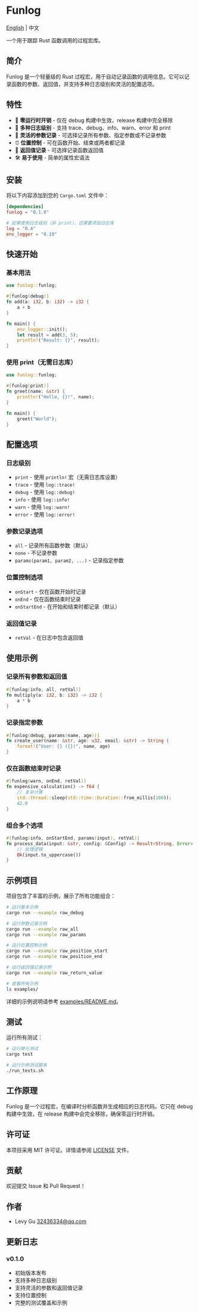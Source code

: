# Funlog

[English](README_EN.md) | 中文

一个用于跟踪 Rust 函数调用的过程宏库。

## 简介

Funlog 是一个轻量级的 Rust 过程宏，用于自动记录函数的调用信息。它可以记录函数的参数、返回值，并支持多种日志级别和灵活的配置选项。

## 特性

- 🚀 **零运行时开销** - 仅在 debug 构建中生效，release 构建中完全移除
- 📝 **多种日志级别** - 支持 trace、debug、info、warn、error 和 print
- 🎯 **灵活的参数记录** - 可选择记录所有参数、指定参数或不记录参数
- ⏰ **位置控制** - 可在函数开始、结束或两者都记录
- 🔄 **返回值记录** - 可选择记录函数返回值
- 🛠️ **易于使用** - 简单的属性宏语法

## 安装

将以下内容添加到您的 `Cargo.toml` 文件中：

```toml
[dependencies]
funlog = "0.1.0"

# 如果使用日志级别（非 print），还需要添加日志库
log = "0.4"
env_logger = "0.10"
```

## 快速开始

### 基本用法

```rust
use funlog::funlog;

#[funlog(debug)]
fn add(a: i32, b: i32) -> i32 {
    a + b
}

fn main() {
    env_logger::init();
    let result = add(3, 5);
    println!("Result: {}", result);
}
```

### 使用 print（无需日志库）

```rust
use funlog::funlog;

#[funlog(print)]
fn greet(name: &str) {
    println!("Hello, {}!", name);
}

fn main() {
    greet("World");
}
```

## 配置选项

### 日志级别

- `print` - 使用 `println!` 宏（无需日志库设置）
- `trace` - 使用 `log::trace!`
- `debug` - 使用 `log::debug!`
- `info` - 使用 `log::info!`
- `warn` - 使用 `log::warn!`
- `error` - 使用 `log::error!`

### 参数记录选项

- `all` - 记录所有函数参数（默认）
- `none` - 不记录参数
- `params(param1, param2, ...)` - 记录指定参数

### 位置控制选项

- `onStart` - 仅在函数开始时记录
- `onEnd` - 仅在函数结束时记录
- `onStartEnd` - 在开始和结束时都记录（默认）

### 返回值记录

- `retVal` - 在日志中包含返回值

## 使用示例

### 记录所有参数和返回值

```rust
#[funlog(info, all, retVal)]
fn multiply(a: i32, b: i32) -> i32 {
    a * b
}
```

### 记录指定参数

```rust
#[funlog(debug, params(name, age))]
fn create_user(name: &str, age: u32, email: &str) -> String {
    format!("User: {} ({})", name, age)
}
```

### 仅在函数结束时记录

```rust
#[funlog(warn, onEnd, retVal)]
fn expensive_calculation() -> f64 {
    // 复杂计算
    std::thread::sleep(std::time::Duration::from_millis(100));
    42.0
}
```

### 组合多个选项

```rust
#[funlog(info, onStartEnd, params(input), retVal)]
fn process_data(input: &str, config: &Config) -> Result<String, Error> {
    // 处理逻辑
    Ok(input.to_uppercase())
}
```

## 示例项目

项目包含了丰富的示例，展示了所有功能组合：

```bash
# 运行基本示例
cargo run --example raw_debug

# 运行参数记录示例
cargo run --example raw_all
cargo run --example raw_params

# 运行位置控制示例
cargo run --example raw_position_start
cargo run --example raw_position_end

# 运行返回值记录示例
cargo run --example raw_return_value

# 查看所有示例
ls examples/
```

详细的示例说明请参考 [examples/README.md](examples/README.md)。

## 测试

运行所有测试：

```bash
# 运行单元测试
cargo test

# 运行示例测试脚本
./run_tests.sh
```

## 工作原理

Funlog 是一个过程宏，在编译时分析函数并生成相应的日志代码。它只在 debug 构建中生效，在 release 构建中会完全移除，确保零运行时开销。

## 许可证

本项目采用 MIT 许可证。详情请参阅 [LICENSE](LICENSE) 文件。

## 贡献

欢迎提交 Issue 和 Pull Request！

## 作者

- Levy Gu <32436334@qq.com>

## 更新日志

### v0.1.0
- 初始版本发布
- 支持多种日志级别
- 支持灵活的参数和返回值记录
- 支持位置控制
- 完整的测试覆盖和示例